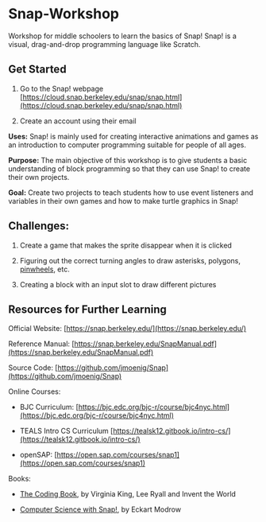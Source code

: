 # Snap-Workshop
Workshop for middle schoolers to learn the basics of Snap! Snap! is a visual, drag-and-drop programming language like Scratch.

## Get Started

1.  Go to the Snap! webpage [https://cloud.snap.berkeley.edu/snap/snap.html](https://cloud.snap.berkeley.edu/snap/snap.html)
    
2.  Create an account using their email
    
 **Uses:** Snap! is mainly used for creating interactive animations and games as an introduction to computer programming suitable for people of all ages.

**Purpose:** The main objective of this workshop is to give students a basic understanding of block programming so that they can use Snap! to create their own projects.

**Goal:** Create two projects to teach students how to use event listeners and variables in their own games and how to make turtle graphics in Snap!

## Challenges:

1.  Create a game that makes the sprite disappear when it is clicked
    
2.  Figuring out the correct turning angles to draw asterisks, polygons, [pinwheels](https://bjc.edc.org/bjc-r/cur/programming/1-introduction/3-drawing/3-blocks-with-inputs.html?topic=nyc_bjc%2F1-intro-loops.topic&course=bjc4nyc.html&novideo&noassignment), etc.
    
3.  Creating a block with an input slot to draw different pictures
    
## Resources for Further Learning

Official Website: [https://snap.berkeley.edu/](https://snap.berkeley.edu/)

Reference Manual: [https://snap.berkeley.edu/SnapManual.pdf](https://snap.berkeley.edu/SnapManual.pdf)

Source Code: [https://github.com/jmoenig/Snap](https://github.com/jmoenig/Snap)

Online Courses:

-   BJC Curriculum: [https://bjc.edc.org/bjc-r/course/bjc4nyc.html](https://bjc.edc.org/bjc-r/course/bjc4nyc.html)
    
-   TEALS Intro CS Curriculum  [https://tealsk12.gitbook.io/intro-cs/](https://tealsk12.gitbook.io/intro-cs/)
    
-   openSAP: [https://open.sap.com/courses/snap1](https://open.sap.com/courses/snap1)
    
Books:

-   [The Coding Book](https://www.hinkler.com.au/the-coding-book), by Virginia King, Lee Ryall and Invent the World
    
-   [Computer Science with Snap!](http://ddi-mod.uni-goettingen.de/ComputerScienceWithSnap.pdf), by Eckart Modrow
